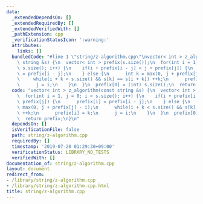 ```yaml
---
data:
  _extendedDependsOn: []
  _extendedRequiredBy: []
  _extendedVerifiedWith: []
  _pathExtension: cpp
  _verificationStatusIcon: ':warning:'
  attributes:
    links: []
  bundledCode: "#line 1 \"string/z-algorithm.cpp\"\nvector< int > z_algorithm(const\
    \ string &s) {\n  vector< int > prefix(s.size());\n  for(int i = 1, j = 0; i <\
    \ s.size(); i++) {\n    if(i + prefix[i - j] < j + prefix[j]) {\n      prefix[i]\
    \ = prefix[i - j];\n    } else {\n      int k = max(0, j + prefix[j] - i);\n \
    \     while(i + k < s.size() && s[k] == s[i + k]) ++k;\n      prefix[i] = k;\n\
    \      j = i;\n    }\n  }\n  prefix[0] = (int) s.size();\n  return prefix;\n}\n"
  code: "vector< int > z_algorithm(const string &s) {\n  vector< int > prefix(s.size());\n\
    \  for(int i = 1, j = 0; i < s.size(); i++) {\n    if(i + prefix[i - j] < j +\
    \ prefix[j]) {\n      prefix[i] = prefix[i - j];\n    } else {\n      int k =\
    \ max(0, j + prefix[j] - i);\n      while(i + k < s.size() && s[k] == s[i + k])\
    \ ++k;\n      prefix[i] = k;\n      j = i;\n    }\n  }\n  prefix[0] = (int) s.size();\n\
    \  return prefix;\n}\n"
  dependsOn: []
  isVerificationFile: false
  path: string/z-algorithm.cpp
  requiredBy: []
  timestamp: '2019-07-20 01:29:30+09:00'
  verificationStatus: LIBRARY_NO_TESTS
  verifiedWith: []
documentation_of: string/z-algorithm.cpp
layout: document
redirect_from:
- /library/string/z-algorithm.cpp
- /library/string/z-algorithm.cpp.html
title: string/z-algorithm.cpp
---
```

